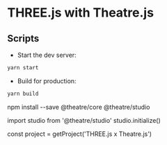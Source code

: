 # THREE.js with Theatre.js

## Scripts

- Start the dev server:

```bash
yarn start
```

- Build for production:

```bash
yarn build
```


npm install --save @theatre/core @theatre/studio

import studio from '@theatre/studio'
studio.initialize()

const project = getProject('THREE.js x Theatre.js')
